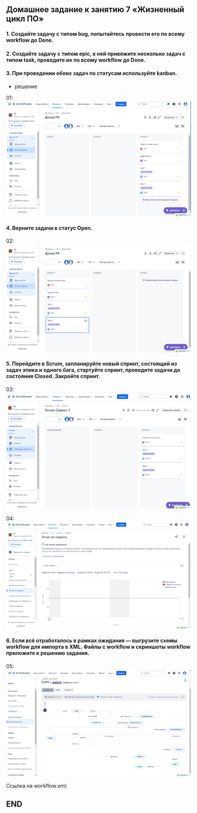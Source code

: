 ## Домашнее задание к занятию 7 «Жизненный цикл ПО» 


#### 1. Создайте задачу с типом bug, попытайтесь провести его по всему workflow до Done.
#### 2. Создайте задачу с типом epic, к ней привяжите несколько задач с типом task, проведите их по всему workflow до Done.
#### 3. При проведении обеих задач по статусам используйте kanban.
* решение

01: ![01](img/01.png)

#### 4. Верните задачи в статус Open.

02: ![02](img/02.png)

#### 5. Перейдите в Scrum, запланируйте новый спринт, состоящий из задач эпика и одного бага, стартуйте спринт, проведите задачи до состояния Closed. Закройте спринт.

03: ![03](img/03.png)

04: ![04](img/04.png)

#### 6. Если всё отработалось в рамках ожидания — выгрузите схемы workflow для импорта в XML. Файлы с workflow и скриншоты workflow приложите к решению задания.

05: ![05](img/05.png)

Ссылка на workflow.xml: 
 

## END